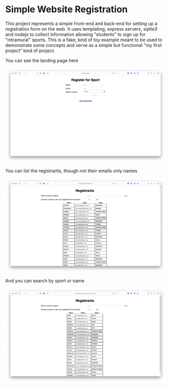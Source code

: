 # Simple Website Registration

This project represents a simple front-end and back-end for setting up a registration form on the web. It uses templating, express servers, sqlite3 and nodejs 
to collect information allowing "students" to sign up for "intramural" sports. This is a fake, kind of toy example meant to be used to demonstrate some concepts 
and serve as a simple but functional "my first project" kind of project. 

You can see the landing page here 

![Landing page presenting the registration form with name, email, and sport](https://raw.githubusercontent.com/elunico/register-test/main/screenshots/homepage.png)

You can list the registrants, though not their emails only names

![List of all registered users](https://raw.githubusercontent.com/elunico/register-test/main/screenshots/registrants.png)

And you can search by sport or name

![Search results of searching for the name Ryan](https://raw.githubusercontent.com/elunico/register-test/main/screenshots/search-ryan.png)
